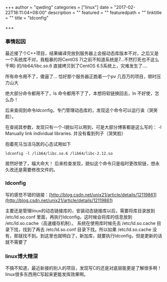 +++
author = "qwding"
categories = ["linux"]
date = "2017-02-22T18:11:04+08:00"
description = ""
featured = ""
featuredpath = ""
linktitle = ""
title = "ldconfig"

+++

### 事情起因

最近接了个C++项目，结果编译完放到服务器上会报动态库版本不对，之后又是一个系统库不对，我粗暴的将CentOS 7(之前不知道系统是7...不然打死也不这么干啊) 的/lib64/libc.so.6 直接拷贝到了CentOS 6.5系统上，灾难发生了....

所有命令用不了，傻逼了... 恰好那个服务器正跑着一个pv 几百万的项目，顿时压力山大

绝大部分命令都用不了，ls 命令都用不了了，本想将软链换回去，ln 不好使，怎么办！

后来查阅到命令ldconfig，专门管理动态库的，发现这个命令可以运行诶（哭笑脸）。

在查阅其参数，发现只有一个-l貌似可以用到，可是大部分博客都是这么写的： -l  Manually link individual libraries. 并没有看到列子（哭笑脸）

抱着死马当活马医的心态试用如下

```
ldconfig -l /lib64/libc.so.6 /lib64/libc-2.12.so
```

居然好使了，福大命大！
后来检查发现，貌似这个命令只是临时更改软链，想永久改还是需要修改文件的。


### ldconfig

写的感觉不错的链接：[http://blog.csdn.net/unix21/article/details/12119861](http://blog.csdn.net/unix21/article/details/12119861)

主要还是管理linux的动态链接库的，安装动态链接库以后，需要将库目录放到 /etc/ld.so.conf 里面，再执行ldconfig，这时候会将库的信息放到  /etc/ld.so.cache（高速缓存机制）。 系统在使用库时候先去 /etc/ld.so.cache 目录下找，找到了再去 /etc/ld.so.conf 目录下找。所以如果  /etc/ld.so.cache 没有，那就找不到。到这里也就明白了，新加库，就要执行ldconfig，但是更新的话就不需要了

### linux博大精深

不搞不知道，最近新接的别人的项目，发现写C的还是对底层能更是了解很多啊！linux很多东西用C写起来更能发挥效果啊。




